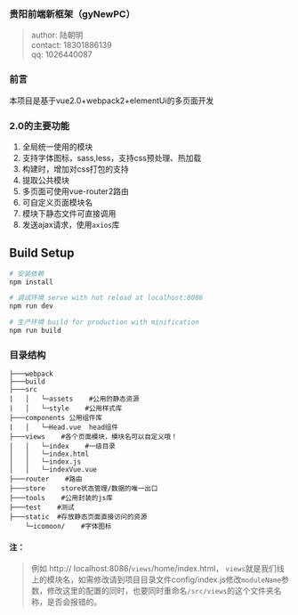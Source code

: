 
### 贵阳前端新框架（gyNewPC）  
>author:  陆朝明    
>contact:   18301886139  
>qq:  1026440087  

### 前言  
本项目是基于vue2.0+webpack2+elementUi的多页面开发

### 2.0的主要功能  

 1. 全局统一使用的模块  
 2. 支持字体图标，sass,less，支持css预处理、热加载  
 3. 构建时，增加对css打包的支持  
 4. 提取公共模块  
 5. 多页面可使用vue-router2路由  
 6. 可自定义页面模块名  
 7. 模块下静态文件可直接调用  
 8. 发送ajax请求，使用`axios`库  
 

## Build Setup  

``` bash  
# 安装依赖
npm install  

# 调试环境 serve with hot reload at localhost:8086
npm run dev  

# 生产环境 build for production with minification
npm run build  

```

### 目录结构
``` 
├───webpack  
├───build  
├───src  
|   │   └─assets    #公用的静态资源
|   │   └─style    #公用样式库
├───components 公用组件库
|   │   └─Head.vue  head组件
├───views    #各个页面模块，模块名可以自定义哦！
│   │   └─index    #一级目录
│   │   └─index.html
│   │   └─index.js
│   │   └─indexVue.vue
├───router    #路由
├───store    store状态管理/数据的唯一出口
├───tools    #公用封装的js库
├───test    #测试
├───static  #存放静态页面直接访问的资源
    └─icomoon/    #字体图标
```

#### 注：

>例如 http:// localhost:8086/`views`/home/index.html，
>`views`就是我们线上的模块名，如需修改请到项目目录文件config/index.js修改`moduleName`参数，修改这里的配置的同时，也要同时重命名`/src/views`的这个文件夹名称，是否会报错的。

